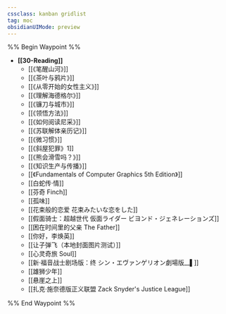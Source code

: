 ```yaml
---
cssclass: kanban gridlist
tag: moc
obsidianUIMode: preview
--- 
```

%% Begin Waypoint %%
- **[[30-Reading]]**
	- [[《笔醒山河》]]
	- [[《茶叶与鸦片》]]
	- [[《从零开始的女性主义》]]
	- [[《理解海德格尔》]]
	- [[《镰刀与城市》]]
	- [[《领悟方法》]]
	- [[《如何阅读尼采》]]
	- [[《苏联解体亲历记》]]
	- [[《微习惯》]]
	- [[《斜屋犯罪》1]]
	- [[《熊会滑雪吗？》]]
	- [[《知识生产与传播》]]
	- [[《Fundamentals of Computer Graphics 5th Edition》]]
	- [[白蛇传·情]]
	- [[芬奇 Finch]]
	- [[孤味]]
	- [[花束般的恋爱 花束みたいな恋をした]]
	- [[假面骑士：超越世代 仮面ライダー ビヨンド・ジェネレーションズ]]
	- [[困在时间里的父亲 The Father]]
	- [[你好，李焕英]]
	- [[让子弹飞（本地封面图片测试）]]
	- [[心灵奇旅 Soul]]
	- [[新·福音战士剧场版：终 シン・エヴァンゲリオン劇場版__▌]]
	- [[雄狮少年]]
	- [[悬崖之上]]
	- [[扎克·施奈德版正义联盟 Zack Snyder's Justice League]]

%% End Waypoint %%
